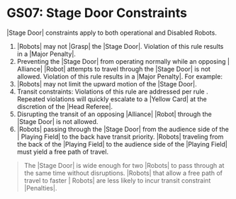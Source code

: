 # GS07: Stage Door Constraints

|Stage Door| constraints apply to both operational and Disabled Robots.

1. |Robots| may not |Grasp| the |Stage Door|. Violation of this rule results in
a |Major Penalty|.
2. Preventing the |Stage Door| from operating normally while an opposing |
Alliance| |Robot| attempts to travel through the |Stage Door| is not allowed.
Violation of this rule results in a |Major Penalty|. For example:
  1. |Robots| may not limit the upward motion of the |Stage Door|.
3. Transit constraints: Violations of this rule are addressed per rule <G28>.
Repeated violations will quickly escalate to a |Yellow Card| at the discretion
of the |Head Referee|.
  1. Disrupting the transit of an opposing |Alliance| |Robot| through the |Stage
  Door| is not allowed.
  2. |Robots| passing through the |Stage Door| from the audience side of the |
  Playing Field| to the back have transit priority. |Robots| traveling from the
  back of the |Playing Field| to the audience side of the |Playing Field| must
  yield a free path of travel.

> The |Stage Door| is wide enough for two |Robots| to pass through at the same
time without disruptions. |Robots| that allow a free path of travel to faster |
Robots| are less likely to incur transit constraint |Penalties|.
